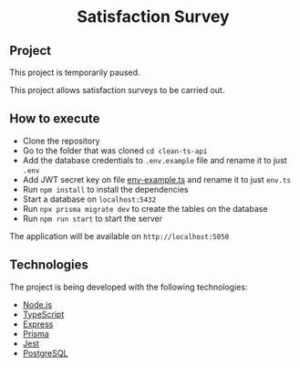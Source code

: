 <h1 align="center">Satisfaction Survey</h1>

## Project

This project is temporarily paused.

This project allows satisfaction surveys to be carried out.

## How to execute

- Clone the repository
- Go to the folder that was cloned `cd clean-ts-api`
- Add the database credentials to `.env.example` file and rename it to just `.env`
- Add JWT secret key on file [env-example.ts](src/main/config/env-example.ts) and rename it to just `env.ts`
- Run `npm install` to install the dependencies
- Start a database on `localhost:5432`
- Run `npx prisma migrate dev` to create the tables on the database
- Run `npm run start` to start the server

The application will be available on `http://localhost:5050`

## Technologies

The project is being developed with the following technologies:

- [Node.js](https://nodejs.org/en/)
- [TypeScript](https://www.typescriptlang.org/)
- [Express](https://expressjs.com/pt-br/)
- [Prisma](https://www.prisma.io/)
- [Jest](https://jestjs.io/)
- [PostgreSQL](https://www.postgresql.org/)
